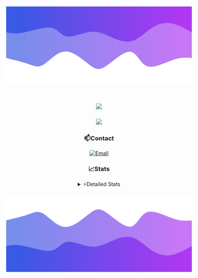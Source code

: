 ![Header](./header.png)
<div align="center">

<h1 align="center">
  <a href="https://git.io/typing-svg">
    <img src="https://readme-typing-svg.herokuapp.com/?lines=Hello,+There!+👋;This+is+chicho.;CEO+on+Hely+Development....;&center=true&size=25">
  </a>
</h1>
  
<p align="center">
  <img src="https://lanyard.cnrad.dev/api/852683595378196480" />
</p>

### 📫Contact
  [![Email](https://img.shields.io/badge/Email-gastondalla@gmail.com-04619f?style=for-the-badge&logo=gmail&logoColor=white)](mailto:gastondalla@gmail.com)
</br>  
### 📈Stats
<details>
    <summary> ⚡Detailed Stats</summary>
    <br/>

<!--START_SECTION:waka-->
![Code Time](http://img.shields.io/badge/Code%20Time-154%20hrs%2017%20mins-blue)

![Profile Views](http://img.shields.io/badge/Profile%20Views-1-blue)

**🐱 My GitHub Data** 

> 📦 37.5 kB Used in GitHub's Storage 
 > 
> 🏆 7 Contributions in the Year 2023
 > 
> 🚫 Not Opted to Hire
 > 
> 📜 6 Public Repositories 
 > 
> 🔑 8 Private Repositories 
 > 
**I'm a Night 🦉** 

```text
🌞 Morning                14 commits          █░░░░░░░░░░░░░░░░░░░░░░░░   04.35 % 
🌆 Daytime                48 commits          ████░░░░░░░░░░░░░░░░░░░░░   14.91 % 
🌃 Evening                151 commits         ████████████░░░░░░░░░░░░░   46.89 % 
🌙 Night                  109 commits         ████████░░░░░░░░░░░░░░░░░   33.85 % 
```
📅 **I'm Most Productive on Tuesday** 

```text
Monday                   24 commits          ██░░░░░░░░░░░░░░░░░░░░░░░   07.45 % 
Tuesday                  64 commits          █████░░░░░░░░░░░░░░░░░░░░   19.88 % 
Wednesday                61 commits          █████░░░░░░░░░░░░░░░░░░░░   18.94 % 
Thursday                 32 commits          ██░░░░░░░░░░░░░░░░░░░░░░░   09.94 % 
Friday                   43 commits          ███░░░░░░░░░░░░░░░░░░░░░░   13.35 % 
Saturday                 48 commits          ████░░░░░░░░░░░░░░░░░░░░░   14.91 % 
Sunday                   50 commits          ████░░░░░░░░░░░░░░░░░░░░░   15.53 % 
```


📊 **This Week I Spent My Time On** 

```text
🕑︎ Time Zone: America/Argentina/Buenos_Aires

💬 Programming Languages: 
C#                       7 hrs 40 mins       ████████░░░░░░░░░░░░░░░░░   31.82 % 
JavaScript               5 hrs 41 mins       ██████░░░░░░░░░░░░░░░░░░░   23.59 % 
HTML                     3 hrs 31 mins       ████░░░░░░░░░░░░░░░░░░░░░   14.63 % 
Other                    2 hrs 59 mins       ███░░░░░░░░░░░░░░░░░░░░░░   12.40 % 
Python                   2 hrs 9 mins        ██░░░░░░░░░░░░░░░░░░░░░░░   08.94 % 

🔥 Editors: 
VS Code                  13 hrs 25 mins      ██████████████░░░░░░░░░░░   55.63 % 
Visual Studio            10 hrs 42 mins      ███████████░░░░░░░░░░░░░░   44.37 % 

🐱‍💻 Projects: 
Unknown Project          10 hrs 14 mins      ███████████░░░░░░░░░░░░░░   42.44 % 
Palometa                 8 hrs 35 mins       █████████░░░░░░░░░░░░░░░░   35.59 % 
Coder                    3 hrs 11 mins       ███░░░░░░░░░░░░░░░░░░░░░░   13.20 % 
StringExtractor          1 hr 6 mins         █░░░░░░░░░░░░░░░░░░░░░░░░   04.61 % 
SS Help                  39 mins             █░░░░░░░░░░░░░░░░░░░░░░░░   02.71 % 

💻 Operating System: 
Windows                  24 hrs 7 mins       █████████████████████████   100.00 % 
```

**I Mostly Code in JavaScript** 

```text
JavaScript               8 repos             ██████████░░░░░░░░░░░░░░░   38.10 % 
CSS                      3 repos             ████░░░░░░░░░░░░░░░░░░░░░   14.29 % 
Python                   2 repos             ██░░░░░░░░░░░░░░░░░░░░░░░   09.52 % 
C#                       1 repo              █░░░░░░░░░░░░░░░░░░░░░░░░   04.76 % 
Batchfile                1 repo              █░░░░░░░░░░░░░░░░░░░░░░░░   04.76 % 
```




 Last Updated on 17/06/2023 04:13:54 UTC
<!--END_SECTION:waka-->
</details>

![Footer](./footer.png)
